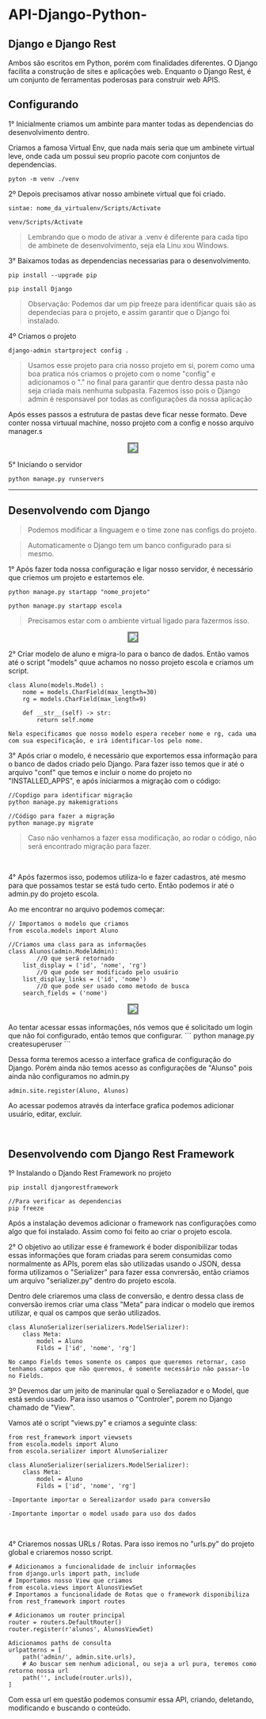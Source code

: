 # API-Django-Python-

## Django e Django Rest

Ambos são escritos em Python, porém com finalidades diferentes. O Django facilita a construção de sites e aplicações web. Enquanto o Django Rest, é um conjunto de ferramentas poderosas para construir web APIS.


## Configurando

1° Inicialmente criamos um ambinte para manter todas as dependencias do desenvolvimento dentro.

Criamos a famosa Virtual Env, que nada mais seria que um ambinete virtual leve, onde cada um possui seu proprio pacote com conjuntos de dependencias.
```
pyton -m venv ./venv
```

2º Depois precisamos ativar nosso ambinete virtual que foi criado.

```
sintae: nome_da_virtualenv/Scripts/Activate

venv/Scripts/Activate
```

> Lembrando que o modo de ativar a .venv é diferente para cada tipo de ambinete de desenvolvimento, seja ela Linu xou Windows.

3° Baixamos todas as dependencias necessarias para o desenvolvimento.

```
pip install --upgrade pip

pip install Django
```

> Observação: Podemos dar um pip freeze para identificar quais são as dependecias para o projeto, e assim garantir que o Django foi instalado.


4º Criamos o projeto
```
django-admin startproject config .
```

> Usamos esse projeto para cria nosso projeto em si, porem como uma boa pratica nós criamos o projeto com o nome "config" e adicionamos o "." no final para garantir que dentro dessa pasta não seja criada mais nenhuma subpasta. Fazemos isso pois o Django admin é responsavel por todas as configurações da nossa aplicação

Após esses passos a estrutura de pastas deve ficar nesse formato. Deve conter nossa virtuual machine, nosso projeto com a config e nosso arquivo manager.s
<div align="center"><img src="./imagens/arquivosiniciais.png" style="border: 3px solid gray"></div>

5° Iniciando o servidor
```
python manage.py runservers
```


------------------------

## Desenvolvendo com Django

> Podemos modificar a linguagem e o time zone nas configs do projeto.

> Automaticamente o Django tem um banco configurado para si mesmo.

1° Após fazer toda nossa configuração e ligar nosso servidor, é necessário que criemos um projeto e estartemos ele.

```
python manage.py startapp "nome_projeto"

python manage.py startapp escola
```

> Precisamos estar com o ambiente virtual ligado para fazermos isso.

<div align="center"><img src="./imagens/projeto.png" style="border: 3px solid gray"></div>

2° Criar modelo de aluno e migra-lo para o banco de dados. Então vamos até o script "models" quue achamos no nosso projeto escola e criamos um script.

```
class Aluno(models.Model) :
    nome = models.CharField(max_length=30)
    rg = models.CharField(max_length=9)

    def __str__(self) -> str:
        return self.nome

Nela especificamos que nosso modelo espera receber nome e rg, cada uma com sua especificação, e irá identificar-los pelo nome.
```

3° Após criar o modelo, é necessário que exportemos essa informação para o banco de dados criado pelo Django. Para fazer isso temos que ir até o arquivo "conf" que temos e incluir o nome do projeto no "INSTALLED_APPS", e após iniciarmos a migração com o código:
```
//Copdigo para identificar migração
python manage.py makemigrations

//Código para fazer a migração
python manage.py migrate
```

> Caso não venhamos a fazer essa modificação, ao rodar o código, não será encontrado migração para fazer.

<br/> 

4° Após fazermos isso, podemos utiliza-lo e fazer cadastros, até mesmo para que possamos testar se está tudo certo. Então podemos ir até o admin.py do projeto escola.

Ao me encontrar no arquivo podemos começar:
```
// Importamos o modelo que criamos
from escola.models import Aluno

//Criamos uma class para as informações
class Alunos(admin.ModelAdmin): 
        //O que será retornado
    list_display = ('id', 'nome', 'rg')
        //O que pode ser modificado pelo usuário
    list_display_links = ('id', 'nome')
        //O que pode ser usado como metodo de busca
    search_fields = ('nome')
```

<div align="center"><img src="./imagens/Login.png" style="border: 3px solid gray"></div>

<br/> 
Ao tentar acessar essas informações, nós vemos que é solicitado um login que não foi configurado, então temos que configurar.
```
python manage.py createsuperuser
```

Dessa forma teremos acesso a interface grafica de configuração do Django. Porém ainda não temos acesso as configurações de "Alunso" pois ainda não configuramos no admin.py

```
admin.site.register(Aluno, Alunos)
```

Ao acessar podemos através da interface grafica podemos adicionar usuário, editar, excluir.

<br/>

## Desenvolvendo com Django Rest Framework

1º Instalando o Djando Rest Framework no projeto
```
pip install djangorestframework

//Para verificar as dependencias
pip freeze
```

Após a instalação devemos adicionar o framework nas configurações como algo que foi instalado. Assim como foi feito ao criar o projeto escola.

2° O objetivo ao utilizar esse é framework é boder disponibilizar todas essas informações que foram criadas para serem consumidas como normalmente as APIs, porem elas são utilizadas usando o JSON, dessa forma utilizamos o "Serializer" para fazer essa convrersão, então criamos um arquivo "serializer.py" dentro do projeto escola.

Dentro dele criaremos uma class de conversão, e dentro dessa class de conversão iremos criar uma class "Meta" para indicar o modelo que iremos utilizar, e qual os campos que serão utilizados.

```
class AlunoSerializer(serializers.ModelSerializer):
    class Meta:
        model = Aluno
        Filds = ['id', 'nome', 'rg']

No campo Fields temos somente os campos que queremos retornar, caso tenhamos campos que não queremos, é somente necessário não passar-lo no Fields.
```

3º Devemos dar um jeito de maninular qual o Sereliazador e o Model, que está sendo usado. Para isso usamos o "Controler", porem no Django chamado de "View".

Vamos até o script "views.py" e criamos a seguinte class:
```
from rest_framework import viewsets
from escola.models import Aluno
from escola.serializer import AlunoSerializer

class AlunoSerializer(serializers.ModelSerializer):
    class Meta:
        model = Aluno
        Filds = ['id', 'nome', 'rg']

-Importante importar o Serealizardor usado para conversão

-Importante importar o model usado para uso dos dados
```

<br/>

4° Criaremos nossas URLs / Rotas. Para isso iremos no "urls.py" do projeto global e criaremos nosso script.

```
# Adicionamos a funcionalidade de incluir informações
from django.urls import path, include
# Importamos nosso View que criamos
from escola.views import AlunosViewSet
# Importamos a funcionalidade de Rotas que o framework disponibiliza
from rest_framework import routes

# Adicionamos um router principal
router = routers.DefaultRouter()
router.register(r'alunos', AlunosViewSet)

Adicionamos paths de consulta
urlpatterns = [
    path('admin/', admin.site.urls),
    # Ao buscar sem nenhum adicional, ou seja a url pura, teremos como retorno nossa url
    path('', include(router.urls)),
]
```

Com essa url em questão podemos consumir essa API, criando, deletando, modificando e buscando o conteúdo.

